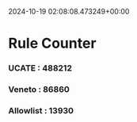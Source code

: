 2024-10-19 02:08:08.473249+00:00
# Rule Counter 
 ### UCATE : 488212

 ### Veneto : 86860

 ### Allowlist : 13930